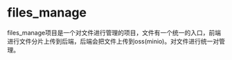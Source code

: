 # files_manage
  files_manage项目是一个对文件进行管理的项目，文件有一个统一的入口，前端进行文件分片上传到后端，后端会把文件上传到oss(minio)。对文件进行统一对管理。
